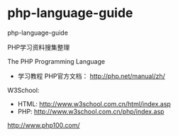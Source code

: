 # php-language-guide
php-language-guide

PHP学习资料搜集整理

The PHP Programming Language

- 学习教程
PHP官方文档： http://php.net/manual/zh/


W3School:
- HTML: http://www.w3school.com.cn/html/index.asp
- PHP:  http://www.w3school.com.cn/php/index.asp

http://www.php100.com/
